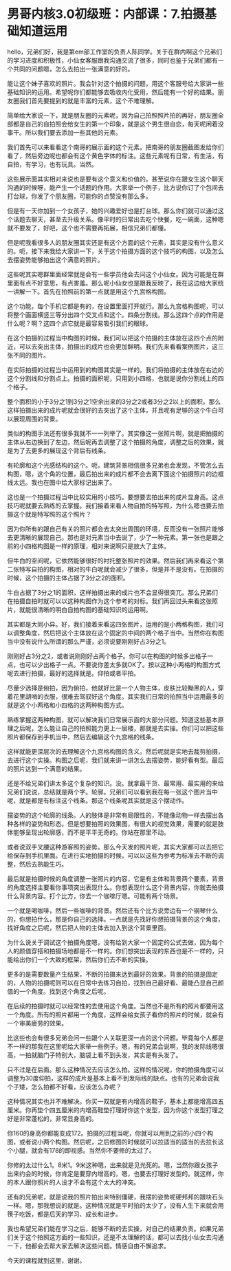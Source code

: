 # 男哥内核3.0初级班：内部课：7.拍摄基础知道运用

hello，兄弟们好，我是第em部工作室的负责人陈同学。关于在群内啊这个兄弟们的学习进度和积极性，小仙女客服跟我沟通交流了很多，同时也鉴于兄弟们都有一个共同的问题嗯，怎么去拍出一张满意的好的。

能让这个妹子喜欢的照片。我会针对这个拍摄的问题，用这个客服号给大家讲一些基础知识的运用。希望呢你们都能够去吸收内化受用，然后能有一个好的结果。朋友圈我们首先要提到的就是丰富的元素，这个不难理解。

简单给大家说一下，就是朋友圈的元素呢，因为自己拍照照片拍的再好，朋友圈全部都是自己的自拍照会给女生的第一个印象，就是这个男生很自恋，每天呢闲着没事干。所以我们要去添加一些其他的元素。

我们首先可以来看看这个南哥的展示面的这个元素。把南哥的朋友圈截图发给你们看了，然后旁边呢也都会有这个黄色字体的标注。这些元素呢有日常，有生活，有自拍，有学习，也有玩具。当然。

这些展示面其实相对来说也是要有这个意义和价值的。甚至说你在跟女生这个聊天沟通的时候呀，能产生一个话题的作用。大家举一个例子，比方说你订了个包间去打台球，你发了个朋友圈，可能你的点赞没有那么多。

但是有一天你加到一个女孩子，她的兴趣爱好也是打台球。那么你们就可以通过这个话题去聊天，甚至去升级关系。像平时的日常出去吃个快餐，吃一碗面，这种嗯就不要发了，好吧，这个也不需要再拓展，相信兄弟们都懂。

但是呢我看很多人的朋友圈其实还是有这个方面的这个元素，其实是没有什么意义的。呃，接下来我给大家讲一下，关于这个拍摄方面的这个技巧的构图，以及怎么去摆姿势能够拍出这个满意的照片。

这些呢其实嗯群里面经常就是会有一些学员他会去问这个小仙女。因为可能是在群里面有点不好意思，有点害羞。那么呢小仙女也是跟我反映了，我在这边给大家统一讲解一下。首先在拍照前的第一点就是用这个九宫格构图。

这个功能，每个手机它都是有的，在设置里面打开就行。那么九宫格构图呢，可以将整个画面横竖三等分出四个交叉点和这个。四条分割线。那么这四个点的作用是什么呢？啊？这四个点它就是最容易吸引我们的眼球。

在这个拍摄的过程当中构图的时候，我们可以把这个拍摄的主体放在这四个点的附近，可以去突出主体，拍摄出的成片也会更加鲜明。我们先来看看案例图片，这三张不同的图片。

在实际拍摄的过程当中运用到的构图其实是一样的。我们将拍摄的主体放在右边的这个分割线和分割点上。拍摄的面积呢，只用到小四格，也就是说你分割线上的四个格子。

整个面积的小于3分之1到3分之1空余出来的3分之2或者3分之2以上的面积。那么这样拍摄出来的成片呢就会很好的去突出了这个主体，并且呢有足够的这个牛白可以展现周围的背景。

类似的构图手法还有很多我就不一一列举了。其实像这一张照片啊，就是把拍摄的主体从右边换到了左边，然后呢再去调整了这个拍摄的角度，调整之后的效果，就是为了去更多的展现这个背后有线条。

有轮廓和这个光感结构的这个。呃，建筑背景相信很多兄弟也会发现，不管怎么去构图，嗯，这个角的位置，最后拍出来的成片都不会去离下面这个拍摄照片的边框线太远。我也在图中给大家标记出来了。

这也是一个拍摄过程当中比较实用的小技巧。要想要去拍出来的成片显身高。这点技巧呢就要去熟练的去掌握。我们接着来看人物自拍的特写照，为什么嗯也要去拍摄这个就是特写照的这个照片？

因为你所有的跟自己有关的照片都会去太突出周围的环境，反而没有一张照片能够去更清晰的展现自己。那也是对元素当中去说了，少了一种元素。第一张也是跟之前的小四格构图是一样的原理，相对来说啊只是放大了主体。

但牛白的空间呢，它依然能够很好的衬托整张照片的效果。然后我们再来看这个第二张特写自拍的构图，相对的牛白呢就会减少了很多，但是并不是没有。在拍摄的时候，这个拍摄的主体占据了3分之2的面积。

牛白占据了3分之1的面积，这样拍摄出来的成片也不会显得很突兀。那么兄弟们在拍摄自拍时就可以以这种构图作为这个参考的对标。我们再回过头来看这张照片，就能很清晰的明白自拍构图的基础知识的运用啊。

其实都是大同小异。好，我们接着来看这四张图片，运用的是小两格构图，我们可以调整角度，然后把这个主体放在这个固定的中间的两个格子当中。当然你在构图当中没有说什么所谓的那么严谨，必须说要刚刚好占3分之1。

刚刚好占3分之2，或者说刚刚好占两个格子。你可以在构图的时候多出格子一点，也可以少出格子一点。不要说你差太多就OK了。按以这种小两格的构图方式呢去进行拍摄，最好的选择就是。仰拍或者平拍。

尽量少选择是俯拍，因为俯拍，他就好比是一个人物主体，皮肤比较黝黑的人，穿着花里胡哨的衣服，很难去驾驭好这个角度。其实我们日常的拍照当中运用最多的就是这个小两格和小四格的这两种构图方式。

熟练掌握这两种构图，就可以解决我们日常展示面的大部分问题。知道这些基本原理之后呢，怎么能让自己的拍照能力更上一层楼，那就是去实操。你们可以把这些照片都保存到手机当中，然后去编辑这个九宫格的线条。

这样就能更深层次的去理解这个九宫格构图的含义。然后呢就是实地去裁剪拍摄，去进行这个实操。构图之后呢，我们就来讲一讲怎么去摆姿势，能好看有型。最后的照片达到一个满意的结果。

还是不给兄弟们讲太多这个复杂的知识。没。就拿最干货、最常用、最实用的来给兄弟们说说，总结就是两个字。轮廓。兄弟们可以看到我在每一张这个图片当中呢，就是都是有标注这个线条。那这个线条呢其实就是这个摆动作。

摆姿势的这个轮廓的线条。人的肢体是非常有局限性的，不能像动物一样去摆出各种各样的姿势和形态。但是想要拍照的效果图，有很大的视觉效果，需要的就是肢体能够呈现出轮廓感，而不是平平无奇的。你站在那里不动。

或者说双手叉腰这种游客照的姿势。那么今天发的照片呢，其实大家都可以去把它给保存到手机里面。在进行实地拍摄的时候，可以以这些为参考为标准去不断的调整，然后去熟能生巧。

最后就是拍摄时候的角度调整一张照片的内容，它是有主体和背景两个要素，背景的角度选择主要看你事项突出表现什么。你想表现什么这个背景内容，你就去拍摄什么背景内容。打个比方，你去一个咖啡厅嗯。可能有两个场景。

一个就是喝咖啡，然后一些咖啡的背景。然后还有个比方说旁边有一个钢琴什么的，你想拍什么，那是你自己的选择。一点就是先找好你想拍摄背景的这个角度，找好角度之后呢，然后把人物的主体去加入到这个背景里面。

为什么说关于调试这个拍摄角度嗯，没有给到大家一个固定的公式去做，因为每个人的颜值穿搭和拍摄场地都是不一样的。你们想突出表现的东西也是不一样的，只能给出你们一个大致的框架，然后你们去不断的实操。

更多的是需要数量产生结果，不断的拍摄来达到最好的效果。背景的拍摄是固定的，人物的拍摄呢则可以在日常中去练习自拍，找到自己最好看、最能凸显自己颜值的一个角度。找到这个角度之后呢。

在后续的拍摄时就可以经常性的去使用这个角度。当然也不是所有的照片都要用这一个角度。所有的照片都用一个角度，这样会给女孩子看你的照片的时候，就会有一个审美疲劳的效果。

比这些也会有很多兄弟会问一些跟个人关联更深一点的这个问题。毕竟每个人都是不一样的那我在这里呢给大家举一些例子。嗯，有的兄弟会说啊，我的发际线嗯很高，一拍就脑门子特别大，脑袋上看不到头发，其实是有头发了。

只不过是在后面。那么这种情况去应该怎么拍。这样的情况呢，你的拍摄角度可以调整为30度仰拍，这样的成片是基本上看不到发际线的缺点。也有的兄弟会说我个子矮，怎么拍都不好看，应该怎么办呢？

这种情况其实也并不难解决。你买一双就是有内增高的鞋子，基本上都能增高四五厘米。你再垫个四五厘米的内增高鞋垫打理好你这个发型，因为你这个发型打理之好是非常蓬松的，非常显身高的。

你160的身高你都能变成172。拍摄的过程当呢，你就可以用到之前的小四个构图，或者说小两个构图。然后呢，之后修图的时候就可以拉适当的适当的去拉长这个小腿，就会有178的即视感。当然你不要修的太过了。

你修的太过什么1。8米1。9米这种嗯，出来就是见光死的。嗯，当然你跟女孩子出来约会的时候，你肯定是要穿内增高的，嗯，也要去打理好发型的。就这样，你的本人跟你照片的人设才不会有这个太大的冲突。

还有的兄弟呢，就是说我的照片拍出来特别僵硬，我摆的姿势呢硬邦邦的跟块石头一样。嗯，那我想说的就是。这种情况就是平时拍的太少了，没有人生下来就会用筷子吃饭，都是后天的学习、成长和进步。

我也希望兄弟们能在学习之后，能够不断的去实操，对自己的结果负责。如果兄弟们关于这个拍照这方面的一些知识，还是不太理解的话，都可以去找小仙女去沟通一下，他都会去帮大家去解决这些问题。情感自由不懈追求。

今天的课程就到这里，谢谢。